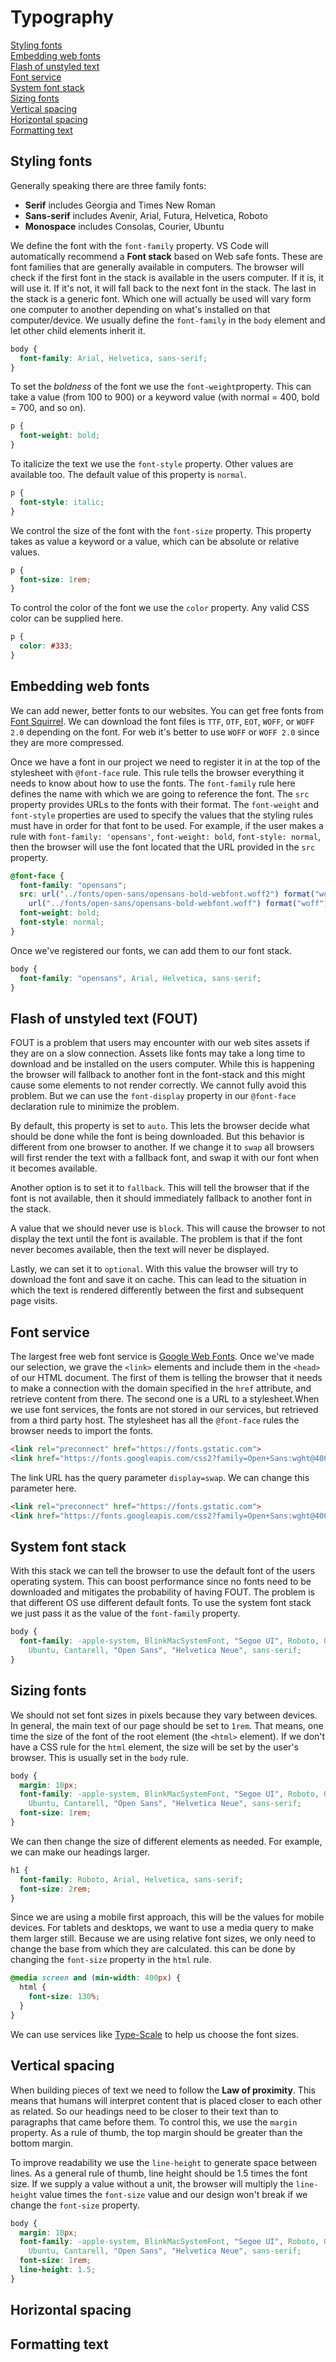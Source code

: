 # Typography

[Styling fonts](#styling-fonts)  
[Embedding web fonts](#embedding-web-fonts)  
[Flash of unstyled text](#flash-of-unstyled-text)  
[Font service](#font-services)  
[System font stack](#system-font-stack)  
[Sizing fonts](#sizing-fonts)  
[Vertical spacing](#vertical-spacing)  
[Horizontal spacing](#horizontal-spacing)  
[Formatting text](#formatting-text)  

## Styling fonts

Generally speaking there are three family fonts:

- **Serif** includes Georgia and Times New Roman
- **Sans-serif** includes Avenir, Arial, Futura, Helvetica, Roboto
- **Monospace** includes Consolas, Courier, Ubuntu

We define the font with the `font-family` property. VS Code will automatically recommend a **Font stack** based on Web safe fonts. These are font families that are generally available in computers. The browser will check if the first font in the stack is available in the users computer. If it is, it will use it. If it's not, it will fall back to the next font in the stack. The last in the stack is a generic font. Which one will actually be used will vary form one computer to another depending on what's installed on that computer/device. We usually define the `font-family` in the `body` element and let other child elements inherit it.

```css
body {
  font-family: Arial, Helvetica, sans-serif;
}
```

To set the *boldness* of the font we use the `font-weight`property. This can take a value (from 100 to 900) or a keyword value (with normal = 400, bold = 700, and so on).

```css
p {
  font-weight: bold;
}
```

To italicize the text we use the `font-style` property. Other values are available too. The default value of this property is `normal`.

```css
p {
  font-style: italic;
}
```

We control the size of the font with the `font-size` property. This property takes as value a keyword or a value, which can be absolute or relative values.

```css
p {
  font-size: 1rem;
}
```

To control the color of the font we use the `color` property. Any valid CSS color can be supplied here.

```css
p {
  color: #333;
}
```

## Embedding web fonts

We can add newer, better fonts to our websites. You can get free fonts from [Font Squirrel](https://www.fontsquirrel.com/). We can download the font files is `TTF`, `OTF`, `EOT`, `WOFF`, or `WOFF 2.0` depending on the font. For web it's better to use `WOFF` or `WOFF 2.0` since they are more compressed.

Once we have a font in our project we need to register it in at the top of the stylesheet with `@font-face` rule. This rule tells the browser everything it needs to know about how to use the fonts. The `font-family` rule here defines the name with which we are going to reference the font. The `src` property provides URLs to the fonts with their format. The `font-weight` and `font-style` properties are used to specify the values that the styling rules must have in order for that font to be used. For example, if the user makes a rule with `font-family: 'opensans'`, `font-weight: bold`, `font-style: normal`, then the browser will use the font located that the URL provided in the `src` property.

```css
@font-face {
  font-family: "opensans";
  src: url("../fonts/open-sans/opensans-bold-webfont.woff2") format("woff2"),
    url("../fonts/open-sans/opensans-bold-webfont.woff") format("woff");
  font-weight: bold;
  font-style: normal;
}
```

Once we've registered our fonts, we can add them to our font stack.

```css
body {
  font-family: "opensans", Arial, Helvetica, sans-serif;
}
```

## Flash of unstyled text (FOUT)

FOUT is a problem that users may encounter with our web sites assets if they are on a slow connection. Assets like fonts may take a long time to download and be installed on the users computer. While this is happening the browser will fallback to another font in the font-stack and this might cause some elements to not render correctly. We cannot fully avoid this problem. But we can use the `font-display` property in our `@font-face` declaration rule to minimize the problem.

By default, this property is set to `auto`. This lets the browser decide what should be done while the font is being downloaded. But this behavior is different from one browser to another. If we change it to `swap` all browsers will first render the text with a fallback font, and swap it with our font when it becomes available.

Another option is to set it to `fallback`. This will tell the browser that if the font is not available, then it should immediately fallback to another font in the stack.

A value that we should never use is `block`. This will cause the browser to not display the text until the font is available. The problem is that if the font never becomes available, then the text will never be displayed.

Lastly, we can set it to `optional`. With this value the browser will try to download the font and save it on cache. This can lead to the situation in which the text is rendered differently between the first and subsequent page visits.

## Font service

The largest free web font service is [Google Web Fonts](https://fonts.google.com/). Once we've made our selection, we grave the `<link>` elements and include them in the `<head>` of our HTML document. The first of them is telling the browser that it needs to make a connection with the domain specified in the `href` attribute, and retrieve content from there. The second one is a URL to a stylesheet.When we use font services, the fonts are not stored in our services, but retrieved from a third party host. The stylesheet has all the `@font-face` rules the browser needs to import the fonts.

```html
<link rel="preconnect" href="https://fonts.gstatic.com">
<link href="https://fonts.googleapis.com/css2?family=Open+Sans:wght@400;700&family=Roboto:wght@700&display=swap" rel="stylesheet">
```

The link URL has the query parameter `display=swap`. We can change this parameter here.

```html
<link rel="preconnect" href="https://fonts.gstatic.com">
<link href="https://fonts.googleapis.com/css2?family=Open+Sans:wght@400;700&family=Roboto:wght@700&display=optional" rel="stylesheet">
```

## System font stack

With this stack we can tell the browser to use the default font of the users operating system. This can boost performance since no fonts need to be downloaded and mitigates the probability of having FOUT. The problem is that different OS use different default fonts. To use the system font stack we just pass it as the value of the `font-family` property.

```css
body {
  font-family: -apple-system, BlinkMacSystemFont, "Segoe UI", Roboto, Oxygen,
    Ubuntu, Cantarell, "Open Sans", "Helvetica Neue", sans-serif;
}
```

## Sizing fonts

We should not set font sizes in pixels because they vary between devices. In general, the main text of our page should be set to `1rem`. That means, one time the size of the font of the root element (the `<html>` element). If we don't have a CSS rule for the `html` element, the size will be set by the user's browser. This is usually set in the `body` rule.

```css
body {
  margin: 10px;
  font-family: -apple-system, BlinkMacSystemFont, "Segoe UI", Roboto, Oxygen,
    Ubuntu, Cantarell, "Open Sans", "Helvetica Neue", sans-serif;
  font-size: 1rem;
}
```

We can then change the size of different elements as needed. For example, we can make our headings larger.

```css
h1 {
  font-family: Roboto, Arial, Helvetica, sans-serif;
  font-size: 2rem;
}
```

Since we are using a mobile first approach, this will be the values for mobile devices. For tablets and desktops, we want to use a media query to make them larger still. Because we are using relative font sizes, we only need to change the base from which they are calculated. this can be done by changing the `font-size` property in the `html` rule.

```css
@media screen and (min-width: 400px) {
  html {
    font-size: 130%;
  }
}
```

We can use services like [Type-Scale](https://type-scale.com/) to help us choose the font sizes.

## Vertical spacing

When building pieces of text we need to follow the **Law of proximity**. This means that humans will interpret content that is placed closer to each other as related. So our headings need to be closer to their text than to paragraphs that came before them. To control this, we use the `margin` property. As a rule of thumb, the top margin should be greater than the bottom margin.

To improve readability we use the `line-height` to generate space between lines. As a general rule of thumb, line height should be 1.5 times the font size. If we supply a value without a unit, the browser will multiply the `line-height` value times the `font-size` value and our design won't break if we change the `font-size` property.

```css
body {
  margin: 10px;
  font-family: -apple-system, BlinkMacSystemFont, "Segoe UI", Roboto, Oxygen,
    Ubuntu, Cantarell, "Open Sans", "Helvetica Neue", sans-serif;
  font-size: 1rem;
  line-height: 1.5;
}
```

## Horizontal spacing

## Formatting text
